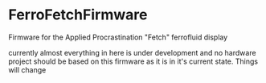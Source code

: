 # FerroFetchFirmware
Firmware for the Applied Procrastination "Fetch" ferrofluid display

currently almost everything in here is under development and no hardware project should be based on this firmware as it is in it's current state. Things will change
